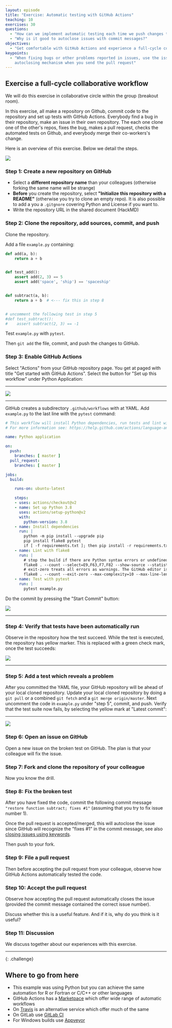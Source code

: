 ```yaml
---
layout: episode
title: "Exercise: Automatic testing with GitHub Actions"
teaching: 10
exercises: 30
questions:
  - "How can we implement automatic testing each time we push changes to the repository?"
  - "Why is it good to autoclose issues with commit messages?"
objectives:
  - "Get comfortable with GitHub Actions and experience a full-cycle collaborative workflow."
keypoints:
  - "When fixing bugs or other problems reported in issues, use the issue 
    autoclosing mechanism when you send the pull request"
---
```


##  Exercise a full-cycle collaborative workflow

We will do this exercise in collaborative circle within the group
(breakout room).

In this exercise, all make a repository on Github, commit code to the
repository and set up tests with GitHub Actions.  Everybody find a bug in their repository, make
an issue in their own repository. The each one  clone one of the other's repos, fixes the bug, makes a pull
request, checks the automated tests on Github, and everybody merge their co-workers's change.

Here is an overview of this exercise. Below we detail the steps.

<img src="{{ site.baseurl }}/img/testing_group_work.jpeg"/>


### Step 1: Create a new repository on GitHub

- Select a **different repository name** than your colleagues (otherwise forking the same name will be strange)
- **Before** you create the repository, select **"Initialize this repository with a README"** (otherwise you try to clone an empty repo).
  It is also possible to add a you a `.gitgnore` covering Python and License if you want to.
- Write the repository URL in the shared document (HackMD)


### Step 2: Clone the repository, add sources, commit, and push

Clone the repository.

Add a file `example.py` containing:

```python
def add(a, b):
    return a + b


def test_add():
    assert add(2, 3) == 5
    assert add('space', 'ship') == 'spaceship'


def subtract(a, b):
    return a + b  # <--- fix this in step 8


# uncomment the following test in step 5
#def test_subtract():
#    assert subtract(2, 3) == -1
```
Test `example.py` with `pytest`.

Then `git add` the file, commit, and push the changes to GitHub.

### Step 3: Enable GitHub Actions
Select "Actions" from your GitHub repository page. You get at paged with
title "Get started with GitHub Actions". Select the button for "Set up
this workflow" under Python Application:

---

<img src="{{ site.baseurl }}/img/python_application.png"/>

---

GitHub creates a subdirectory `.github/workflows` with at YAML. Add
`example.py` to the last line with the `pytest` command:
```YAML
# This workflow will install Python dependencies, run tests and lint with a single version of Python
# For more information see: https://help.github.com/actions/language-and-framework-guides/using-python-with-github-actions

name: Python application

on:
  push:
    branches: [ master ]
  pull_request:
    branches: [ master ]

jobs:
  build:

    runs-on: ubuntu-latest

    steps:
    - uses: actions/checkout@v2
    - name: Set up Python 3.8
      uses: actions/setup-python@v2
      with:
        python-version: 3.8
    - name: Install dependencies
      run: |
        python -m pip install --upgrade pip
        pip install flake8 pytest
        if [ -f requirements.txt ]; then pip install -r requirements.txt; fi
    - name: Lint with flake8
      run: |
        # stop the build if there are Python syntax errors or undefined names
        flake8 . --count --select=E9,F63,F7,F82 --show-source --statistics
        # exit-zero treats all errors as warnings. The GitHub editor is 127 chars wide
        flake8 . --count --exit-zero --max-complexity=10 --max-line-length=127 --statistics
    - name: Test with pytest
      run: |
        pytest example.py
```


Do the commit by pressing  the "Start Commit" button:


<img src="{{ site.baseurl}}/img/gh_action_commit.png"/>

---

### Step 4: Verify that tests have been automatically run

Observe in the repository how the test succeed. While the test is
executed, the repository has yellow marker. This is replaced with a green
check mark, once the test succeeds:

<img src="{{ site.baseurl}}/img/green_check_mark.png"/>

---

### Step 5: Add a test which reveals a problem

After you committed the YAML file, your GitHub repository will be ahead of your local cloned repository. Update your local cloned repository by doing a `git pull` or a combined `git fetch`
and a `git merge origin/master`. Next uncomment the code in `example.py` under "step 5", commit, and push.
Verify that the test suite now fails, by selecting the yellow mark at
"Latest commit":

---
<img src="{{ site.baseurl}}/img/test_failed.png"/>


### Step 6: Open an issue on GitHub

Open a new issue on the broken test on GitHub.
The plan is that your colleague will fix the issue.


### Step 7: Fork and clone the repository of your colleague

Now you know the drill.


### Step 8: Fix the broken test

After you have fixed the code,
commit the following commit message `"restore function subtract; fixes #1"` (assuming that you try to fix issue number 1).

Once the pull request is accepted/merged, this will autoclose the issue since GitHub will recognize the "fixes #1" in the commit message, see also
[closing issues using keywords](https://help.github.com/articles/closing-issues-using-keywords/).

Then push to your fork.


### Step 9: File a pull request

Then before accepting the pull request from your colleague, observe
how GitHub Actions automatically tested the code.


### Step 10: Accept the pull request

Observe how accepting the pull request automatically closes the issue (provided
the commit message contained the correct issue number).

Discuss whether this is a useful feature. And if it is, why do you think is it useful?


### Step 11: Discussion

We discuss together about our experiences with this exercise.

---
{: .challenge}

## Where to go from here

- This example was using Python but you can achieve the same automation for R or Fortran or C/C++ or other languages
- GitHub Actions has a [Marketpace](https://github.com/marketplace?type=actions) which offer wide range of automatic workflows
- On [Travis](https://travis-ci.org) is an alternative service which offer much of the same
- On GitLab use [GitLab CI](https://about.gitlab.com/product/continuous-integration/)
- For Windows builds use [Appveyor](https://www.appveyor.com)
